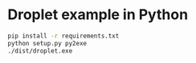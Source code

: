 # Droplet example in Python

```cmd
pip install -r requirements.txt
python setup.py py2exe
./dist/droplet.exe
```
